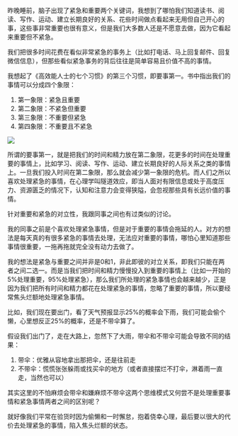 昨晚睡前，脑子出现了紧急和重要两个关键词，我想到了哪怕我们知道读书、阅读、写作、运动、建立长期良好的关系、花些时间做点看起来无用但自己开心的事，这些事非常重要也很有意义，但是我们大多数人还是不愿意去做，因为它看起来重要但不紧急。

我们把很多时间花费在看似非常紧急的事务上（比如打电话、马上回复邮件、回复微信信息），但那些看似紧急事务的背后往往是简单容易且价值不高的事情。

我想起了《高效能人士的七个习惯》的第三个习惯，即要事第一。书中指出我们的事情可以分成四个象限：

1. 第一象限：紧急且重要
2. 第二象限：不紧急但重要
3. 第三象限：不重要但紧急
4. 第四象限：不重要且不紧急

![](https://rolen.wiki/wp-content/uploads/2024/11/image-15.png)

所谓的要事第一，就是把我们的时间和精力放在第二象限，花更多的时间在处理重要的事情上，比如学习、阅读、写作、运动、建立长期良好的人际关系之类的事情上。一旦我们投入时间在第二象限，那么就会减少第一象限的危机。而人们之所以喜欢处理紧急的事情，在心理学叫隧道效应，即当人面对有限信息或处于高度压力、资源匮乏的情况下，认知和注意力会变得狭隘，会忽视那些具有长远价值的事情。

针对重要和紧急的对立性，我跟同事之间也有过类似的讨论。

我的同事之前是个喜欢处理紧急事情，但是对于重要的事情会拖延的人。对方的想法是每天真的有很多紧急的事情去处理，无法应对重要的事情，哪怕心里知道那些事情很重要，一拖再拖就完全没有动力去做了。

我的想法是紧急与重要之间并非是0和1，非此即彼的对立关系，即我们只能在两者之间二选一。而是当我们把时间和精力慢慢投入到重要的事情上（比如一开始的5%处理重要，95%处理紧急），那么我们所处理的紧急事情也会越来越少，正是因为我们把所有时间和精力都花在处理紧急的事情，忽略了重要的事情，所以要经常焦头烂额地处理紧急事情。

比如，我们现在要出门，看了天气预报显示25%的概率会下雨，我们可能会偷个懒，心里想反正25%的概率，还是不带伞算了。

假设我们出门了，走在大路上，忽然下了大雨，带伞和不带伞可能会导致不同的结果：

1. 带伞：优雅从容地拿出那把伞，还是往前走
2. 不带伞：慌慌张张躲雨或找买伞的地方（或者直接摆烂不打伞，淋着雨一直走，当然也可以）

其实这里的不怕麻烦会带伞和嫌麻烦不带伞这两个思维模式又何尝不是处理重要事情和紧急事情两者之间的区别呢？

就好像我们平常在验货时因为偷懒和一时懈怠，抱着侥幸心理，最后要以很大的代价去处理紧急的事情，陷入焦头烂额的状态。